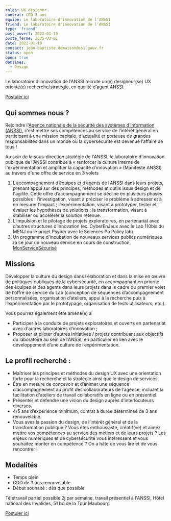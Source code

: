 ```yaml
---
roles: UX designer
contrat: CDD 3 ans
equipe: Le laboratoire d'innovation de l'ANSSI
friend: Le laboratoire d'innovation de l'ANSSI
type: 'friend'
post_ouvert: 2022-01-19
poste_ferme: 2025-03-01
date: 2022-01-19
contact: jean-baptiste.demaison@ssi.gouv.fr
status: open
open: true
domaines:
  - Design
---
```


Le laboratoire d’innovation de l’ANSSI recrute un(e) designeur(se) UX orienté(e) recherche/stratégie, en qualité d’agent ANSSI.

<a href="https://talents.ssi.gouv.fr/offresdemploi/ux-designer-f-h">Postuler ici</a>

## Qui sommes nous ?

Rejoindre l'<a href="https://www.ssi.gouv.fr/agence/missions/paroles-agents/">Agence nationale de la sécurité des systèmes d’information (ANSSI)</a>, c’est mettre ses compétences au service de l’intérêt général en participant à une mission capitale, d’actualité et porteuse de grandes responsabilités dans un monde où la cybersécurité est devenue l’affaire de tous ! 

Au sein de la sous-direction stratégie de l'ANSSI, le laboratoire d'innovation publique de l’ANSSI contribue à « renforcer la culture interne de l'expérimentation et amplifier la capacité d’innovation » (Manifeste ANSSI) au travers d'une offre de service en 3 volets
1. L’accompagnement d’équipes et d’agents de l’ANSSI dans leurs projets, prenant appui sur des principes, méthodes et outils issus design et de l'agilité. Cette offre d’accompagnement se décline en plusieurs phases possibles : l’investigation, visant à préciser le problème à adresser et à en mesurer l’impact ; l’expérimentation, visant à prototyper, tester et évaluer les hypothèses de solutions ; la transformation, visant à stabiliser ou accélérer la solution retenue.
2. L’impulsion et le pilotage de projets exploratoires, en partenariat avec d’autres structures d’innovation (ex. CyberEnJeux avec le Lab 110bis du MENJ ou le projet Psyber avec le Sciences Po Policy lab).
3. Un programme d'incubation de nouveaux services publics numériques (à ce jour un nouveau service en cours de construction, <a href="https://beta.gouv.fr/startups/homologation.html">MonServiceSécurisé</a>

## Missions

Développer la culture du design dans l’élaboration et dans la mise en œuvre de politiques publiques de la cybersécurité, en accompagnant en priorité des équipes et des agents dans leurs projets dans le cadre du premier volet de l'offre de service du Lab (conception de séquences d’accompagnement personnalisées, organisation d’ateliers, appui à la recherche puis à l’expérimentation par le prototypage, organisation de tests utilisateurs, etc.).

Vous pourrez également être amené(e) à
* Participer à la conduite de projets exploratoires et ouverts en partenariat avec d'autres laboratoires d'innovation ;
* Proposer et piloter d’autres initiatives / projets contribuant aux objectifs du laboratoire au sein de l’ANSSI, en particulier en lien avec le développement d’une culture de l’expérimentation.

## Le profil recherché :

* Maîtriser les principes et méthodes du design UX avec une orientation forte pour la recherche et la stratégie ainsi que le design de services.
* Être en mesure de concevoir et d’animer une séquence d’accompagnement au profit des collaborateurs de l’agence, incluant la facilitation d'ateliers de travail collaboratifs en ligne ou en présentiel.
* Présenter et défendre une vision du design auprès d’interlocuteurs diverses.
* 4/5 ans d’expérience minimum, contrat à durée déterminée de 3 ans renouvelable.
* Vous avez la passion du design, de l’intérêt général et de la transformation publique ? Vous êtes enthousiaste, créatif(ve) et aimez mettre vos compétences au service des métiers et de leurs projets ? Les enjeux numériques et de cybersécurité vous intéressent et vous souhaitez monter en compétence ? On a hâte de vous lire et de vous rencontrer !

## Modalités

* Temps plein
* CDD de 3 ans renouvelable
* Début souhaité : dès que possible

Télétravail partiel possible 2j par semaine, travail présentiel à l'ANSSI, Hôtel national des Invalides, 51 bd de la Tour Maubourg

<a href="https://talents.ssi.gouv.fr/offresdemploi/ux-designer-f-h">Postuler ici</a>
